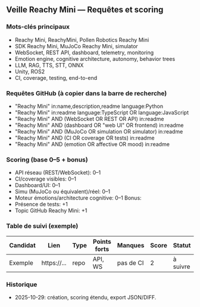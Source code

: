 ## Veille Reachy Mini — Requêtes et scoring

### Mots-clés principaux
- Reachy Mini, ReachyMini, Pollen Robotics Reachy Mini
- SDK Reachy Mini, MuJoCo Reachy Mini, simulator
- WebSocket, REST API, dashboard, telemetry, monitoring
- Emotion engine, cognitive architecture, autonomy, behavior trees
- LLM, RAG, TTS, STT, ONNX
- Unity, ROS2
- CI, coverage, testing, end-to-end

### Requêtes GitHub (à copier dans la barre de recherche)
- "Reachy Mini" in:name,description,readme language:Python
- "Reachy Mini" in:readme language:TypeScript OR language:JavaScript
- "Reachy Mini" AND (WebSocket OR REST OR API) in:readme
- "Reachy Mini" AND (dashboard OR "web UI" OR frontend) in:readme
- "Reachy Mini" AND (MuJoCo OR simulation OR simulator) in:readme
- "Reachy Mini" AND (CI OR coverage OR tests) in:readme
- "Reachy Mini" AND (emotion OR affective OR mood) in:readme

### Scoring (base 0–5 + bonus)
- API réseau (REST/WebSocket): 0–1
- CI/coverage visibles: 0–1
- Dashboard/UI: 0–1
- Simu (MuJoCo ou équivalent)/réel: 0–1
- Moteur émotions/architecture cognitive: 0–1
Bonus:
- Présence de tests: +1
- Topic GitHub Reachy Mini: +1

### Table de suivi (exemple)
| Candidat | Lien | Type | Points forts | Manques | Score | Statut |
|---|---|---|---|---|---|---|
| Exemple | https://... | repo | API, WS | pas de CI | 2 | à suivre |

### Historique
- 2025-10-29: création, scoring étendu, export JSON/DIFF.

